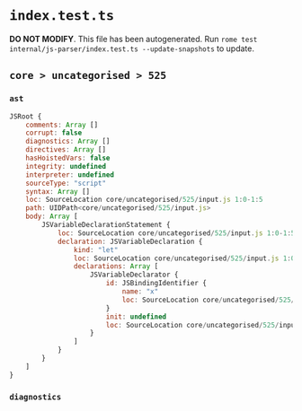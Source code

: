 # `index.test.ts`

**DO NOT MODIFY**. This file has been autogenerated. Run `rome test internal/js-parser/index.test.ts --update-snapshots` to update.

## `core > uncategorised > 525`

### `ast`

```javascript
JSRoot {
	comments: Array []
	corrupt: false
	diagnostics: Array []
	directives: Array []
	hasHoistedVars: false
	integrity: undefined
	interpreter: undefined
	sourceType: "script"
	syntax: Array []
	loc: SourceLocation core/uncategorised/525/input.js 1:0-1:5
	path: UIDPath<core/uncategorised/525/input.js>
	body: Array [
		JSVariableDeclarationStatement {
			loc: SourceLocation core/uncategorised/525/input.js 1:0-1:5
			declaration: JSVariableDeclaration {
				kind: "let"
				loc: SourceLocation core/uncategorised/525/input.js 1:0-1:5
				declarations: Array [
					JSVariableDeclarator {
						id: JSBindingIdentifier {
							name: "x"
							loc: SourceLocation core/uncategorised/525/input.js 1:4-1:5 (x)
						}
						init: undefined
						loc: SourceLocation core/uncategorised/525/input.js 1:4-1:5
					}
				]
			}
		}
	]
}
```

### `diagnostics`

```

```
